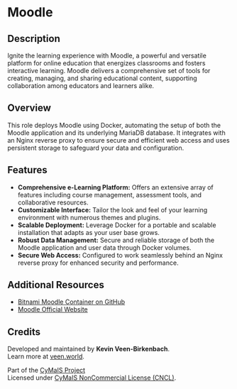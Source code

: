 # Moodle

## Description

Ignite the learning experience with Moodle, a powerful and versatile platform for online education that energizes classrooms and fosters interactive learning. Moodle delivers a comprehensive set of tools for creating, managing, and sharing educational content, supporting collaboration among educators and learners alike.

## Overview

This role deploys Moodle using Docker, automating the setup of both the Moodle application and its underlying MariaDB database. It integrates with an Nginx reverse proxy to ensure secure and efficient web access and uses persistent storage to safeguard your data and configuration.

## Features

- **Comprehensive e-Learning Platform:** Offers an extensive array of features including course management, assessment tools, and collaborative resources.
- **Customizable Interface:** Tailor the look and feel of your learning environment with numerous themes and plugins.
- **Scalable Deployment:** Leverage Docker for a portable and scalable installation that adapts as your user base grows.
- **Robust Data Management:** Secure and reliable storage of both the Moodle application and user data through Docker volumes.
- **Secure Web Access:** Configured to work seamlessly behind an Nginx reverse proxy for enhanced security and performance.

## Additional Resources

- [Bitnami Moodle Container on GitHub](https://github.com/bitnami/containers/tree/main/bitnami/moodle)
- [Moodle Official Website](https://moodle.org/)

## Credits

Developed and maintained by **Kevin Veen-Birkenbach**.  
Learn more at [veen.world](https://www.veen.world).

Part of the [CyMaIS Project](https://github.com/kevinveenbirkenbach/cymais)  
Licensed under [CyMaIS NonCommercial License (CNCL)](https://s.veen.world/cncl).
